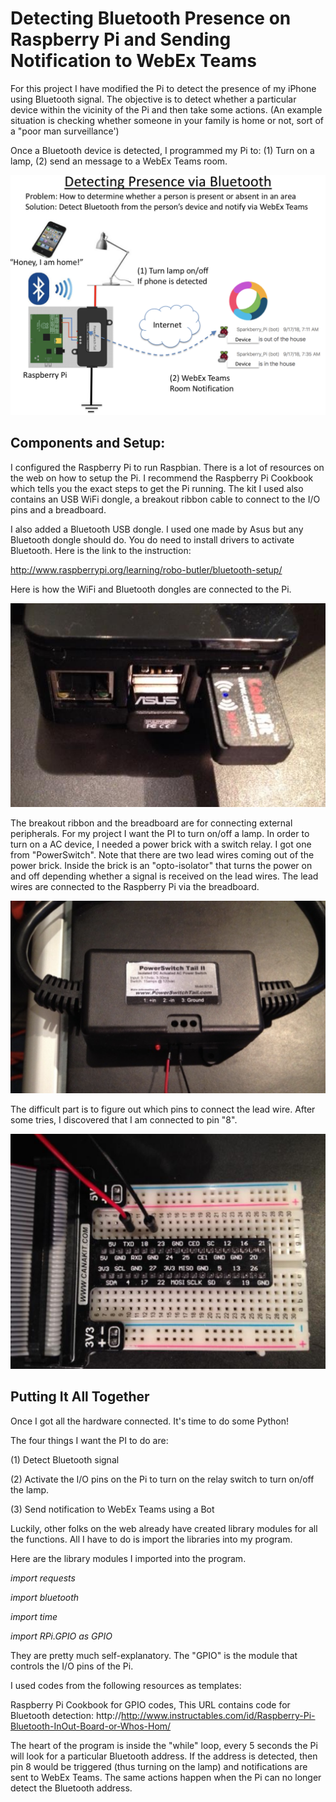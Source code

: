 # Detecting Bluetooth Presence on Raspberry Pi and Sending Notification to WebEx Teams
For this project I have modified the Pi to detect the presence of my iPhone using Bluetooth signal.  The objective is to detect whether a particular device within the vicinity of the Pi and then take some actions.   (An example situation is checking whether someone in your family is home or not, sort of a "poor man surveillance')

 

Once a Bluetooth device is detected, I programmed my Pi to:  (1) Turn on a lamp, (2) send an message to a WebEx Teams room.

![](./RaspberryPiBluetooth.png)

## Components and Setup:

I configured the Raspberry Pi to run Raspbian.  There is a lot of resources on the web on how to setup the Pi.  I recommend the Raspberry Pi Cookbook which tells you the exact steps to get the Pi running.  The kit I used also contains an USB WiFi dongle, a breakout ribbon cable to connect to the I/O pins and a breadboard.

 
I also added a Bluetooth USB dongle.  I used one made by Asus but any Bluetooth dongle should do.  You do need to install drivers to activate Bluetooth.  Here is the link to the instruction:

http://www.raspberrypi.org/learning/robo-butler/bluetooth-setup/

Here is how the WiFi and Bluetooth dongles are connected to the Pi.

![](./Raspberry1.png)

The breakout ribbon and the breadboard are for connecting external peripherals.  For my project I want the PI to turn on/off a lamp.  In order to turn on a AC device, I needed a power brick with a switch relay.  I got one from "PowerSwitch".  Note that there are two lead wires coming out of the power brick.  Inside the brick is an "opto-isolator" that turns the power on and off depending whether a signal is received on the lead wires.  The lead wires are connected to the Raspberry Pi via the breadboard.

![](./Raspberry2.png)

The difficult part is to figure out which pins to connect the lead wire.  After some tries, I discovered that I am connected to pin "8".

![](./Raspberry3.png)

## Putting It All Together

 

Once I got all the hardware connected.  It's time to do some Python!

 

The four things I want the PI to do are:

(1) Detect Bluetooth signal

(2) Activate the I/O pins on the Pi to turn on the relay switch to turn on/off the lamp.

(3) Send notification to WebEx Teams using a Bot

 

Luckily, other folks on the web already have created library modules for all the functions.  All I have to do is import the libraries into my program.


 

Here are the library modules I imported into the program.

 
_import requests_

_import bluetooth_

_import time_

_import RPi.GPIO as GPIO_

 

They are pretty much self-explanatory.  The "GPIO" is the module that controls the I/O pins of the Pi.

 
I used codes from the following resources as templates:

Raspberry Pi Cookbook for GPIO codes,    This URL contains code for Bluetooth detection: http://http://www.instructables.com/id/Raspberry-Pi-Bluetooth-InOut-Board-or-Whos-Hom/

 

The heart of the program is inside the "while" loop, every 5 seconds the Pi will look for a particular Bluetooth address.  If the address is detected, then pin 8 would be triggered (thus turning on the lamp) and notifications are sent to WebEx Teams.  The same actions happen when the Pi can no longer detect the Bluetooth address.
